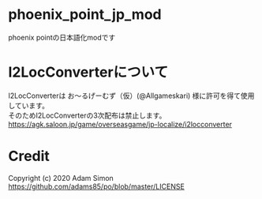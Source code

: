 # phoenix_point_jp_mod
phoenix pointの日本語化modです

# I2LocConverterについて
I2LocConverterは お～るげーむず（仮）(@Allgameskari) 様に許可を得て使用しています。<br>
そのためI2LocConverterの3次配布は禁止します。<br>
https://agk.saloon.jp/game/overseasgame/jp-localize/i2locconverter

# Credit
Copyright (c) 2020 Adam Simon<br>
https://github.com/adams85/po/blob/master/LICENSE
